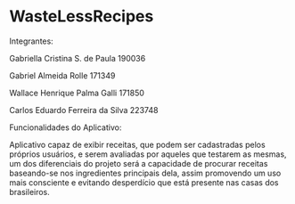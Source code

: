 # WasteLessRecipes

Integrantes:

Gabriella Cristina S. de Paula 190036 

Gabriel Almeida Rolle  171349

Wallace Henrique Palma Galli  171850

Carlos Eduardo Ferreira da Silva  223748


Funcionalidades do Aplicativo:

Aplicativo capaz de exibir receitas, que podem ser cadastradas pelos próprios usuários, e serem avaliadas por aqueles que testarem as mesmas, um dos diferenciais do projeto será a capacidade de procurar receitas baseando-se nos ingredientes principais dela, assim promovendo um uso mais consciente e evitando desperdício que está presente nas casas dos brasileiros.




